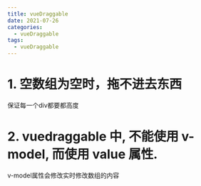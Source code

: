 ```yaml
---
title: vueDraggable
date: 2021-07-26
categories:
  - vueDraggable
tags:
  - vueDraggable
---
```

# 1. 空数组为空时，拖不进去东西
保证每一个div都要都高度
# 2. vuedraggable 中, 不能使用 v-model, 而使用 value 属性.
v-model属性会修改实时修改数组的内容